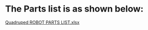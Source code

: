 # The Parts list is as shown below:

[Quadruped ROBOT PARTS LIST.xlsx](https://github.com/SoaringPhoenix26/Guyana-s-First-Quadruped/files/11860984/Quadruped.ROBOT.PARTS.LIST.xlsx)
